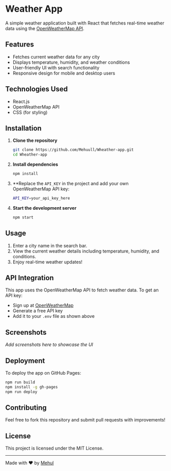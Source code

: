 # Weather App

A simple weather application built with React that fetches real-time weather data using the [OpenWeatherMap API](https://openweathermap.org/).

## Features
- Fetches current weather data for any city
- Displays temperature, humidity, and weather conditions
- User-friendly UI with search functionality
- Responsive design for mobile and desktop users

## Technologies Used
- React.js
- OpenWeatherMap API
- CSS (for styling)

## Installation

1. **Clone the repository**
   ```sh
   git clone https://github.com/Mehuull/Wheather-app.git
   cd Wheather-app
   ```

2. **Install dependencies**
   ```sh
   npm install
   ```

3. **Replace the `API_KEY` in the project and add your own OpenWeatherMap API key:
   ```sh
   API_KEY=your_api_key_here
   ```

4. **Start the development server**
   ```sh
   npm start
   ```

## Usage
1. Enter a city name in the search bar.
2. View the current weather details including temperature, humidity, and conditions.
3. Enjoy real-time weather updates!

## API Integration
This app uses the OpenWeatherMap API to fetch weather data. To get an API key:
- Sign up at [OpenWeatherMap](https://openweathermap.org/)
- Generate a free API key
- Add it to your `.env` file as shown above

## Screenshots
_Add screenshots here to showcase the UI_

## Deployment
To deploy the app on GitHub Pages:
```sh
npm run build
npm install -g gh-pages
npm run deploy
```

## Contributing
Feel free to fork this repository and submit pull requests with improvements!

## License
This project is licensed under the MIT License.

---
Made with ❤️ by [Mehul](https://github.com/Mehuull)

